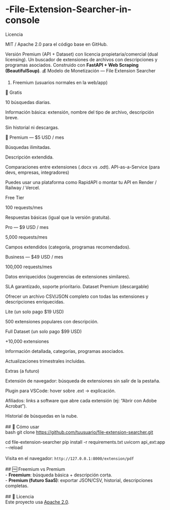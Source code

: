 # -File-Extension-Searcher-in-console
Licencia

MIT / Apache 2.0 para el código base en GitHub.

Versión Premium (API + Dataset) con licencia propietaria/comercial (dual licensing).
Un buscador de extensiones de archivos con descripciones y programas asociados.   Construido con **FastAPI + Web Scraping (BeautifulSoup)**.
💰 Modelo de Monetización — File Extension Searcher
1. Freemium (usuarios normales en la web/app)

🔹 Gratis

10 búsquedas diarias.

Información básica: extensión, nombre del tipo de archivo, descripción breve.

Sin historial ni descargas.

🔹 Premium — $5 USD / mes

Búsquedas ilimitadas.

Descripción extendida.

Comparaciones entre extensiones (.docx vs .odt).
API-as-a-Service (para devs, empresas, integradores)

Puedes usar una plataforma como RapidAPI o montar tu API en Render / Railway / Vercel.

Free Tier

100 requests/mes

Respuestas básicas (igual que la versión gratuita).

Pro — $9 USD / mes

5,000 requests/mes

Campos extendidos (categoría, programas recomendados).

Business — $49 USD / mes

100,000 requests/mes

Datos enriquecidos (sugerencias de extensiones similares).

SLA garantizado, soporte prioritario.
Dataset Premium (descargable)

Ofrecer un archivo CSV/JSON completo con todas las extensiones y descripciones enriquecidas.

Lite (un solo pago $19 USD)

500 extensiones populares con descripción.

Full Dataset (un solo pago $99 USD)

+10,000 extensiones

Información detallada, categorías, programas asociados.

Actualizaciones trimestrales incluidas.

Extras (a futuro)

Extensión de navegador: búsqueda de extensiones sin salir de la pestaña.

Plugin para VSCode: hover sobre .ext → explicación.

Afiliados: links a software que abre cada extensión (ej: “Abrir con Adobe Acrobat”).

Historial de búsquedas en la nube.
<br><br>## 🚀 Cómo usar<br>bash
git clone https://github.com/tuusuario/file-extension-searcher.git

cd file-extension-searcher
pip install -r requirements.txt
uvicorn api_ext:app --reload
<br><br>Visita en el navegador: `http://127.0.0.1:8000/extension/pdf`<br><br>## 🆓 Freemium vs Premium<br>- **Freemium**: búsqueda básica + descripción corta.<br>- **Premium (futuro SaaS)**: exportar JSON/CSV, historial, descripciones completas.<br><br>## 📜 Licencia<br>Este proyecto usa [Apache 2.0](./LICENSE).

